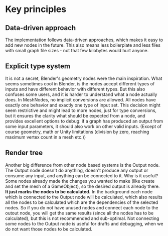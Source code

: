 # Key principles

## Data-driven approach
The implementation follows data-driven approaches, which makes it easy to add new nodes in the future. This also means less boilerplate and less files with small graph file sizes - not that few kilobytes would hurt anyone.


## Explicit type system
It is not a secret, Blender's geometry nodes were the main inspiration. What seems sometimes cool in Blender, is the nodes accept different types of inputs and have different behavior with different types. But this also confuses some users, and it is harder to understand what a node actually does. In MeshNodes, no implicit conversions are allowed. All nodes have exactly one behavior and exactly one type of input set. This decision might seem restrictive and might lead to more nodes, just for type conversions, but it ensures the clarity what should be expected from a node, and provides excellent options to debug: if a graph has produced an output from some input parameters, it should also work on other valid inputs. (Except of course geometry, math or Unity limitations (division by zero, reaching maximum vertex count in a mesh etc.))

## Render tree
Another big difference from other node based systems is the Output node. The Output node doesn't do anything, doesn't produce any output or consume any input, and anything can be connected to it.
Why is it useful? Some nodes already made the changes you wanted to make (like create and set the mesh of a GameObject), so the desired output is already there. **It just marks the nodes to be calculated.** In the background each node which is connected to the Output node will be calculated, which also results all the nodes to be calculated which are the dependencies of the selected nodes. So if you do not have unused nodes and connect each node to the outout node, you will get the same results (since all the nodes has to be calculated), but this is not recommended and sub-optimal.
Not connecting some nodes to the Output node is useful for drafts and debugging, when we do not want those nodes to be calculated.
